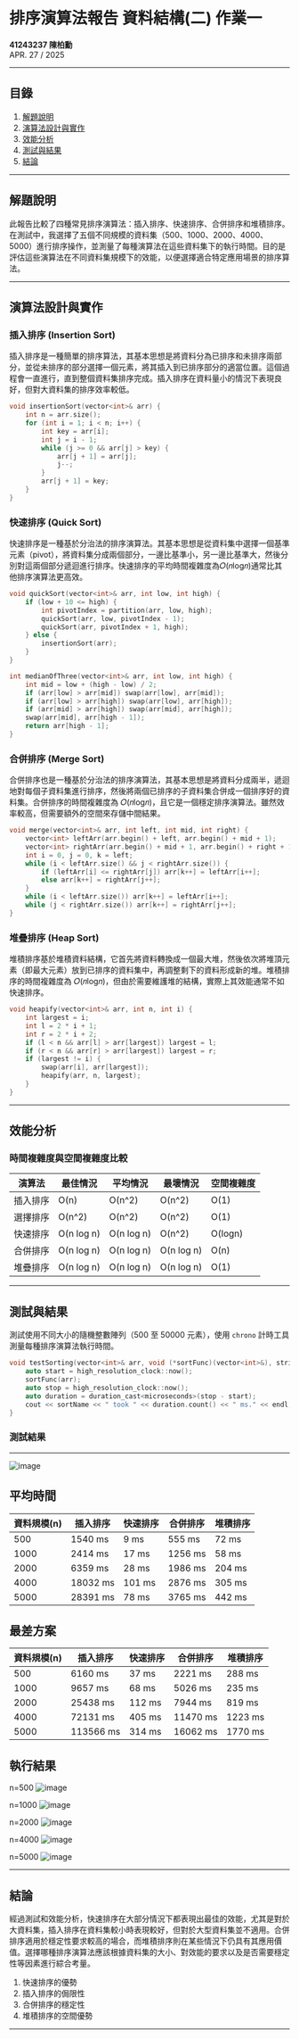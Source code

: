 
# 排序演算法報告 資料結構(二) 作業一

**41243237 陳柏勳**  
APR. 27 / 2025  

---

## 目錄

1. [解題說明](#解題說明)
2. [演算法設計與實作](#演算法設計與實作)
3. [效能分析](#效能分析)
4. [測試與結果](#測試與結果)
5. [結論](#結論)

---

## 解題說明

此報告比較了四種常見排序演算法：插入排序、快速排序、合併排序和堆積排序。在測試中，我選擇了五個不同規模的資料集（500、1000、2000、4000、5000）進行排序操作，並測量了每種演算法在這些資料集下的執行時間。目的是評估這些演算法在不同資料集規模下的效能，以便選擇適合特定應用場景的排序算法。

---

## 演算法設計與實作

### 插入排序 (Insertion Sort)
插入排序是一種簡單的排序算法，其基本思想是將資料分為已排序和未排序兩部分，並從未排序的部分選擇一個元素，將其插入到已排序部分的適當位置。這個過程會一直進行，直到整個資料集排序完成。插入排序在資料量小的情況下表現良好，但對大資料集的排序效率較低。

```cpp
void insertionSort(vector<int>& arr) {
    int n = arr.size();
    for (int i = 1; i < n; i++) {
        int key = arr[i];
        int j = i - 1;
        while (j >= 0 && arr[j] > key) {
            arr[j + 1] = arr[j];
            j--;
        }
        arr[j + 1] = key;
    }
}
```
### 快速排序 (Quick Sort)
快速排序是一種基於分治法的排序演算法。其基本思想是從資料集中選擇一個基準元素（pivot），將資料集分成兩個部分，一邊比基準小，另一邊比基準大，然後分別對這兩個部分遞迴進行排序。快速排序的平均時間複雜度為𝑂(𝑛log𝑛)通常比其他排序演算法更高效。

```cpp
void quickSort(vector<int>& arr, int low, int high) {
    if (low + 10 <= high) {
        int pivotIndex = partition(arr, low, high);
        quickSort(arr, low, pivotIndex - 1);
        quickSort(arr, pivotIndex + 1, high);
    } else {
        insertionSort(arr);
    }
}

int medianOfThree(vector<int>& arr, int low, int high) {
    int mid = low + (high - low) / 2;
    if (arr[low] > arr[mid]) swap(arr[low], arr[mid]);
    if (arr[low] > arr[high]) swap(arr[low], arr[high]);
    if (arr[mid] > arr[high]) swap(arr[mid], arr[high]);
    swap(arr[mid], arr[high - 1]);
    return arr[high - 1];
}

```

### 合併排序 (Merge Sort)
合併排序也是一種基於分治法的排序演算法，其基本思想是將資料分成兩半，遞迴地對每個子資料集進行排序，然後將兩個已排序的子資料集合併成一個排序好的資料集。合併排序的時間複雜度為 𝑂(𝑛log𝑛)，且它是一個穩定排序演算法。雖然效率較高，但需要額外的空間來存儲中間結果。

```cpp
void merge(vector<int>& arr, int left, int mid, int right) {
    vector<int> leftArr(arr.begin() + left, arr.begin() + mid + 1);
    vector<int> rightArr(arr.begin() + mid + 1, arr.begin() + right + 1);
    int i = 0, j = 0, k = left;
    while (i < leftArr.size() && j < rightArr.size()) {
        if (leftArr[i] <= rightArr[j]) arr[k++] = leftArr[i++];
        else arr[k++] = rightArr[j++];
    }
    while (i < leftArr.size()) arr[k++] = leftArr[i++];
    while (j < rightArr.size()) arr[k++] = rightArr[j++];
}
```

### 堆疊排序 (Heap Sort)
堆積排序基於堆積資料結構，它首先將資料轉換成一個最大堆，然後依次將堆頂元素（即最大元素）放到已排序的資料集中，再調整剩下的資料形成新的堆。堆積排序的時間複雜度為 𝑂(𝑛log𝑛)，但由於需要維護堆的結構，實際上其效能通常不如快速排序。

```cpp
void heapify(vector<int>& arr, int n, int i) {
    int largest = i;
    int l = 2 * i + 1;
    int r = 2 * i + 2;
    if (l < n && arr[l] > arr[largest]) largest = l;
    if (r < n && arr[r] > arr[largest]) largest = r;
    if (largest != i) {
        swap(arr[i], arr[largest]);
        heapify(arr, n, largest);
    }
}
```

---

## 效能分析

### 時間複雜度與空間複雜度比較

| 演算法 | 最佳情況 | 平均情況 | 最壞情況 | 空間複雜度 |
|---------|---------|---------|---------|---------|
| 插入排序 | O(n) | O(n^2) | O(n^2) | O(1) |
| 選擇排序 | O(n^2) | O(n^2) | O(n^2) | O(1) |
| 快速排序 | O(n log n) | O(n log n) | O(n^2) | O(logn) |
| 合併排序 | O(n log n) | O(n log n) | O(n log n) | O(n) |
| 堆疊排序 | O(n log n) | O(n log n) | O(n log n) | O(1) |


---

## 測試與結果

測試使用不同大小的隨機整數陣列（500 至 50000 元素），使用 `chrono` 計時工具測量每種排序演算法執行時間。

```cpp
void testSorting(vector<int>& arr, void (*sortFunc)(vector<int>&), string sortName) {
    auto start = high_resolution_clock::now();
    sortFunc(arr);
    auto stop = high_resolution_clock::now();
    auto duration = duration_cast<microseconds>(stop - start);
    cout << sortName << " took " << duration.count() << " ms." << endl;
}
```

### 測試結果

---
![image](https://media.discordapp.net/attachments/967597712142901288/1365998197994033234/test123.png?ex=680f5875&is=680e06f5&hm=c12354b1b98e6c27d69ca67f82c3e6f6a85d6531c4a7870d72eb032c136879d0&=&format=webp&quality=lossless&width=323&height=779)

## 平均時間

| 資料規模(n) | 插入排序 | 快速排序 | 合併排序 | 堆積排序 |
|----|----|----|----|----|
|500 | 1540 ms | 9 ms     | 555 ms    | 72 ms    |
|1000 | 2414 ms | 17 ms    | 1256 ms    | 58 ms    |
|2000 | 6359 ms | 28 ms    | 1986 ms    | 204 ms    |
|4000 | 18032 ms | 101 ms    | 2876 ms   | 305 ms   |
|5000 | 28391 ms | 78 ms    | 3765 ms   | 442 ms   |

## 最差方案

| 資料規模(n) | 插入排序 | 快速排序 | 合併排序 | 堆積排序 |
|----|----|----|----|----|
|500 | 6160 ms | 37 ms     | 2221 ms    | 288 ms    |
|1000 | 9657 ms | 68 ms    | 5026 ms    | 235 ms    |
|2000 | 25438 ms | 112 ms    | 7944 ms    | 819 ms    |
|4000 | 72131 ms | 405 ms    | 11470 ms   | 1223 ms   |
|5000 | 113566 ms | 314 ms    | 16062 ms   | 1770 ms   |

## 執行結果
n=500
![image](https://cdn.discordapp.com/attachments/967597712142901288/1366141837735366746/image.png?ex=680fde3b&is=680e8cbb&hm=181178772d9156519a90593b289f8c08c9bae9ef4dc78d02c4a9f2c40f214700&)

n=1000
![image](https://cdn.discordapp.com/attachments/967597712142901288/1366141869720997928/image.png?ex=680fde43&is=680e8cc3&hm=ce782df7ffae8e0b085656bc22732dab5bc8cd014d30315655ff0727844ac95d&)

n=2000
![image](https://cdn.discordapp.com/attachments/967597712142901288/1366141922175090789/image.png?ex=680fde4f&is=680e8ccf&hm=122ee2fea8be9737362e76a70f28f9e4b596de63d2574d1fbffd2eacdff0bed7&)

n=4000
![image](https://cdn.discordapp.com/attachments/967597712142901288/1366141948984954901/image.png?ex=680fde56&is=680e8cd6&hm=40caac05f29dbac5406d11a1ca79d749b048030ef731bab8849210769ac8c862&)

n=5000
![image](https://cdn.discordapp.com/attachments/967597712142901288/1366141977862737980/image.png?ex=680fde5d&is=680e8cdd&hm=2b199fba8024014b4f0ad5a11d9775cea59f225c1bd33debf2d0fd21c13e547e&)

---

## 結論

經過測試和效能分析，快速排序在大部分情況下都表現出最佳的效能，尤其是對於大資料集，插入排序在資料集較小時表現較好，但對於大型資料集並不適用。合併排序適用於穩定性要求較高的場合，而堆積排序則在某些情況下仍具有其應用價值。選擇哪種排序演算法應該根據資料集的大小、對效能的要求以及是否需要穩定性等因素進行綜合考量。

1. 快速排序的優勢
2. 插入排序的侷限性
3. 合併排序的穩定性
4. 堆積排序的空間優勢

---
